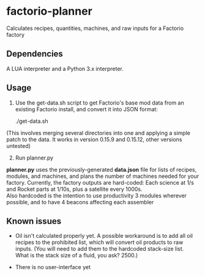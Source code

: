 # factorio-planner
Calculates recipes, quantities, machines, and raw inputs for a Factorio factory

## Dependencies

A LUA interpreter and a Python 3.x interpreter.

## Usage
1) Use the get-data.sh script to get Factorio's base mod data from an 
existing Factorio install, and convert it into JSON format:

    ./get-data.sh <path-to-factorio>

(This involves merging several directories into one and applying a simple 
patch to the data.  It works in version 0.15.9 and 0.15.12, other versions 
untested)

2) Run planner.py

**planner.py** uses the previously-generated **data.json** file for lists 
of recipes, modules, and machines, and plans the number of machines needed 
for your factory.  Currently, the factory outputs are hard-coded: Each 
science at 1/s and Rocket parts at 1/10s, plus a satellite every 1000s.  
Also hardcoded is the intention to use productivity 3 modules wherever
possible, and to have 4 beacons affecting each assembler

## Known issues

* Oil isn't calculated properly yet.  A possible workaround is to add all 
oil recipes to the prohibited list, which will convert oil products to raw 
inputs.  (You will need to add them to the hardcoded stack-size list.  
What is the stack size of a fluid, you ask?  2500.)

* There is no user-interface yet
